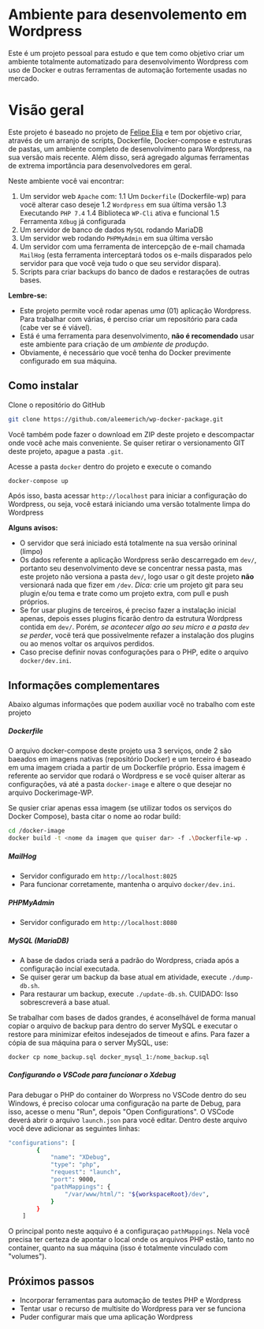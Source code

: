 # Ambiente para desenvolemento em Wordpress
Este é um projeto pessoal para estudo e que tem como objetivo criar um ambiente totalmente automatizado para desenvolvimento Wordpress com uso de Docker e outras ferramentas de automação fortemente usadas no mercado.

# Visão geral

Este projeto é baseado no projeto de [Felipe Elia](https://github.com/felipeelia/docker-base-env) e tem por objetivo criar, através de um arranjo de scripts, Dockerfile, Docker-compose e estruturas de pastas, um ambiente completo de desenvolvimento para Wordpress, na sua versão mais recente. Além disso, será agregado algumas ferramentas de extrema importância para desenvolvedores em geral.

Neste ambiente você vai encontrar:
1. Um servidor web `Apache` com:
1.1 Um `Dockerfile` (Dockerfile-wp) para vocë alterar caso deseje
1.2 `Wordpress` em sua última versão
1.3 Executando `PHP 7.4`
1.4 Biblioteca `WP-Cli` ativa e funcional
1.5 Ferramenta `Xdbug` já configurada
2. Um servidor de banco de dados `MySQL` rodando MariaDB
3. Um servidor web rodando `PHPMyAdmin` em sua última versão
4. Um servidor com uma ferramenta de intercepção de e-mail chamada `MailHog` (esta ferramenta interceptará todos os e-mails disparados pelo servidor para que você veja tudo o que seu servidor dispara).
5. Scripts para criar backups do banco de dados e restarações de outras bases.

**Lembre-se:** 
- Este projeto permite você rodar apenas *uma* (01) aplicação Wordpress. Para trabalhar com várias, é perciso criar um repositório para cada (cabe ver se é viável).
- Está é uma ferramenta para desenvolvimento, **não é recomendado** usar este ambiente para criação de um *ambiente de produção*. 
- Obviamente, é necessário que você tenha do Docker previmente configurado em sua máquina.

## Como instalar

Clone o repositório do GitHub
````sh
git clone https://github.com/aleemerich/wp-docker-package.git
````
Você também pode fazer o download em ZIP deste projeto e descompactar onde você ache mais conveniente. Se quiser retirar o versionamento GIT deste projeto, apague a pasta `.git`.

Acesse a pasta `docker` dentro do projeto e execute o comando
````sh
docker-compose up
````

Após isso, basta acessar `http://localhost` para iniciar a configuração do Wordpress, ou seja, você estará iniciando uma versão totalmente limpa do Wordpress

**Alguns avisos:** 
- O servidor que será iniciado está totalmente na sua versão orininal (limpo)
- Os dados referente a aplicação Wordpress serão descarregado em `dev/`, portanto seu desenvolvimento deve se concentrar nessa pasta, mas este projeto não versiona a pasta `dev/`, logo usar o git deste projeto **não** versionará nada que fizer em `/dev`. *Dica:* crie um projeto git para seu plugin e/ou tema e trate como um projeto extra, com pull e push próprios.
- Se for usar plugins de terceiros, é preciso fazer a instalação inicial apenas, depois esses plugins ficarão dentro da estrutura Wordpress contida em `dev/`. Porém, *se acontecer algo ao seu micro e a pasta `dev` se perder*, vocë terá que possivelmente refazer a instalação dos plugins ou ao menos voltar os arquivos perdidos.
- Caso precise definir novas confogurações para o PHP, edite o arquivo `docker/dev.ini`.


## Informações complementares
Abaixo algumas informações que podem auxiliar você no trabalho com este projeto

##### Dockerfile
O arquivo docker-compose deste projeto usa 3 serviços, onde 2 são baeados em imagens nativas (repositório Docker) e um terceiro é baseado em uma imagem criada a partir de um Dockerfile próprio. Essa imagem é referente ao servidor que rodará o Wordpress e se você quiser alterar as configurações, vá até a pasta `docker-image` e altere o que desejar no arquivo Dockerimage-WP. 

Se qusier criar apenas essa imagem (se utilizar todos os serviços do Docker Compose), basta citar o nome ao rodar build:
````sh
cd /docker-image
docker build -t <nome da imagem que quiser dar> -f .\Dockerfile-wp .
````


##### MailHog
- Servidor configurado em `http://localhost:8025`
- Para funcionar corretamente, mantenha o arquivo `docker/dev.ini`.

##### PHPMyAdmin
- Servidor configurado em `http://localhost:8080`

##### MySQL (MariaDB)
- A base de dados criada será a padrão do Wordpress, criada após a configuração incial executada.
- Se quiser gerar um backup da base atual em atividade, execute `./dump-db.sh`. 
- Para restaurar um backup, execute `./update-db.sh`. CUIDADO: Isso sobrescreverá a base atual.

Se trabalhar com bases de dados grandes, é aconselhável de forma manual copiar o arquivo de backup para dentro do server MySQL e executar o restore para minimizar efeitos indesejados de timeout e afins. Para fazer a cópia de sua máquina para o server MySQL, use:

````sh
docker cp nome_backup.sql docker_mysql_1:/nome_backup.sql
````

##### Configurando o VSCode para funcionar o Xdebug

Para debugar o PHP do container do Worpress no VSCode dentro do seu Windows, é preciso colocar uma configuração na parte de Debug, para isso, acesse o menu "Run", depois "Open Configurations". O VSCode deverá abrir o arquivo `launch.json` para você editar. Dentro deste arquivo você deve adicionar as seguintes linhas:

````sh
"configurations": [
        {
            "name": "XDebug",
            "type": "php",
            "request": "launch",
            "port": 9000,
            "pathMappings": {
                "/var/www/html/": "${workspaceRoot}/dev",
            }
        }
    ]
````

O principal ponto neste aqquivo é a configuraçao `pathMappings`. Nela você precisa ter certeza de apontar o local onde os arquivos PHP estão, tanto no container, quanto na sua máquina (isso é totalmente vinculado com "volumes").


## Próximos passos
- Incorporar ferramentas para automação de testes PHP e Wordpress
- Tentar usar o recurso de multisite do Wordpress para ver se funciona
- Puder configurar mais que uma aplicação Wordpress